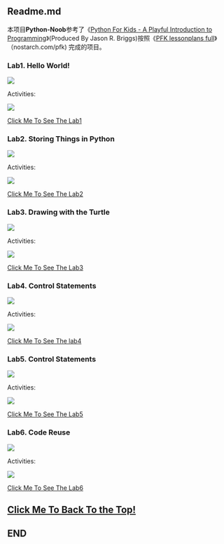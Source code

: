 ## Readme.md

本项目**Python-Noob**参考了《<u>Python For Kids - A Playful Introduction to Programming</u>》(Produced By Jason R. Briggs)按照《<u>PFK lessonplans full</u>》（nostarch.com/pfk) 完成的项目。

### Lab1. Hello World!

![](lab1-aiming.png)

Activities:

![](lab1-act.png)

[Click Me To See The Lab1](http://hqsmartbot.com:10081/WuPeixi/Python-Noob/src/master/lab1/)



### Lab2. Storing Things in Python

![](lab2-aiming.png)

Activities:

![](lab2-act.png)

[Click Me To See The Lab2](http://hqsmartbot.com:10081/WuPeixi/Python-Noob/src/master/lab2)



### Lab3. Drawing with the Turtle

![](lab3-aiming.png)

Activities:

![](lab3-act.png)

[Click Me To See The Lab3](http://hqsmartbot.com:10081/WuPeixi/Python-Noob/src/master/lab3)



### Lab4. Control Statements

![](lab4-aiming.png)

Activities:

![](lab4-act.png)

[Click Me To See The lab4](http://hqsmartbot.com:10081/WuPeixi/Python-Noob/src/master/lab4)



### Lab5. Control Statements

![](lab5-aiming.png)

Activities:

![](lab5-act.png)

[Click Me To See The Lab5](http://hqsmartbot.com:10081/WuPeixi/Python-Noob/src/master/lab5)



### Lab6. Code Reuse

![](lab6-aiming.png)

Activities:

![](lab6-act.png)

[Click Me To See The Lab6](http://hqsmartbot.com:10081/WuPeixi/Python-Noob/src/master/lab6)



## [Click Me To Back To the Top!](http://hqsmartbot.com:10081/WuPeixi/Python-Noob#readmemd)

## END